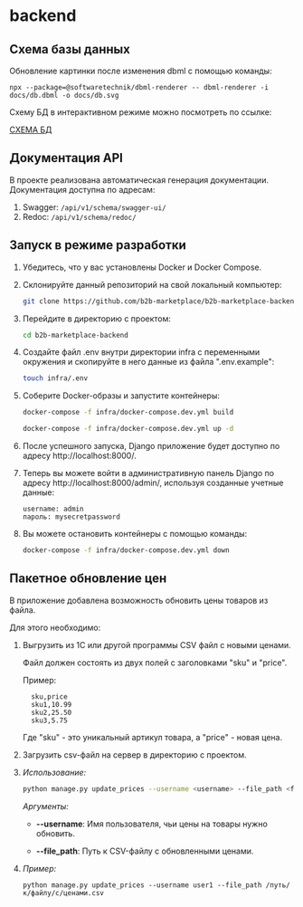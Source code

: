 # backend

## Схема базы данных
Обновление картинки после изменения dbml с помощью команды:
```
npx --package=@softwaretechnik/dbml-renderer -- dbml-renderer -i docs/db.dbml -o docs/db.svg
```

Схему БД в интерактивном режиме можно посмотреть по ссылке:

[СХЕМА БД](https://dbdiagram.io/d/64bb081202bd1c4a5e7f8c0b)



## Документация API
В проекте реализована автоматическая генерация документации. Документация доступна по адресам:
1) Swagger: `/api/v1/schema/swagger-ui/`
2) Redoc: `/api/v1/schema/redoc/`



## Запуск в режиме разработки

1. Убедитесь, что у вас установлены Docker и Docker Compose.

2. Склонируйте данный репозиторий на свой локальный компьютер:

   ```bash
   git clone https://github.com/b2b-marketplace/b2b-marketplace-backend.git
   ```

3. Перейдите в директорию с проектом:

   ```bash
   cd b2b-marketplace-backend
   ```

4. Создайте файл .env внутри директории infra с переменными окружения
и скопируйте в него данные из файла ".env.example":

   ```bash
   touch infra/.env
   ```

5. Соберите Docker-образы и запустите контейнеры:

   ```bash
   docker-compose -f infra/docker-compose.dev.yml build
   ```

   ```bash
   docker-compose -f infra/docker-compose.dev.yml up -d
   ```
6. После успешного запуска, Django приложение будет
доступно по адресу http://localhost:8000/.

7. Теперь вы можете войти в административную панель Django
по адресу http://localhost:8000/admin/,
используя созданные учетные данные:
   ```
   username: admin
   пароль: mysecretpassword
   ```
8. Вы можете остановить контейнеры с помощью команды:

   ```bash
   docker-compose -f infra/docker-compose.dev.yml down
   ```

## Пакетное обновление цен

В приложение добавлена возможность обновить цены товаров из файла.

Для этого необходимо:
1. Выгрузить из 1С или другой программы CSV файл с новыми ценами.

   Файл должен состоять из двух полей с заголовками "sku" и "price".

   Пример:

         sku,price
         sku1,10.99
         sku2,25.50
         sku3,5.75
   Где "sku" - это уникальный артикул товара, а "price" - новая цена.

2. Загрузить csv-файл на сервер в директорию с проектом.

3. _Использование:_
   ```sh
   python manage.py update_prices --username <username> --file_path <file_path>
   ```
   _Аргументы:_

   -  **--username**: Имя пользователя, чьи цены на товары нужно обновить.

   -  **--file_path**: Путь к CSV-файлу с обновленными ценами.

4. _Пример:_
   ```shell
   python manage.py update_prices --username user1 --file_path /путь/к/файлу/с/ценами.csv
   ```
